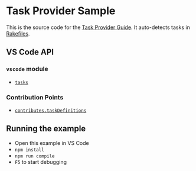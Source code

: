 # Task Provider Sample

This is the source code for the
[Task Provider Guide](https://code.visualstudio.com/api/extension-guides/task-provider).
It auto-detects tasks in [Rakefiles](https://ruby.github.io/rake/).

## VS Code API

### `vscode` module

-   [`tasks`](https://code.visualstudio.com/api/references/vscode-api#_tasks)

### Contribution Points

-   [`contributes.taskDefinitions`](https://code.visualstudio.com/api/references/contribution-points#contributes.taskDefinitions)

## Running the example

-   Open this example in VS Code
-   `npm install`
-   `npm run compile`
-   `F5` to start debugging
